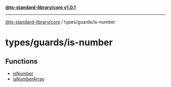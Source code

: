[**@ts-standard-library/core v1.0.1**](../../../README.md)

***

[@ts-standard-library/core](../../../modules.md) / types/guards/is-number

# types/guards/is-number

## Functions

- [isNumber](functions/isNumber.md)
- [isNumberArray](functions/isNumberArray.md)
